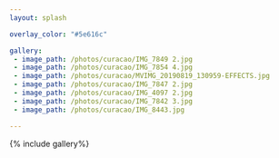 ```yaml
---
layout: splash

overlay_color: "#5e616c"

gallery:
 - image_path: /photos/curacao/IMG_7849 2.jpg
 - image_path: /photos/curacao/IMG_7854 4.jpg
 - image_path: /photos/curacao/MVIMG_20190819_130959-EFFECTS.jpg
 - image_path: /photos/curacao/IMG_7847 2.jpg
 - image_path: /photos/curacao/IMG_4097 2.jpg
 - image_path: /photos/curacao/IMG_7842 3.jpg
 - image_path: /photos/curacao/IMG_8443.jpg

---
```

{% include gallery%}